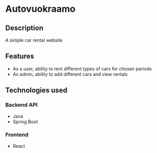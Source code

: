 # Autovuokraamo

## Description

A simple car rental website

## Features

- As a user, ability to rent different types of cars for chosen periods
- As admin, ability to add different cars and view rentals

## Technologies used

### Backend API
  - Java
  - Spring Boot

### Frontend
  - React
